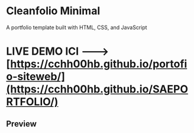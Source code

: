 # Cleanfolio Minimal

A portfolio template built with HTML, CSS, and JavaScript

# LIVE DEMO ICI --->   [https://cchh00hb.github.io/portofio-siteweb/](https://cchh00hb.github.io/SAEPORTFOLIO/)
## Preview
